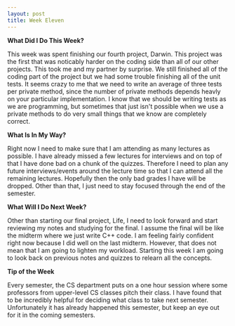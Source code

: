 ```yaml
---			
layout: post
title: Week Eleven
---
```


**What Did I Do This Week?**

This week was spent finishing our fourth project, Darwin.  This project was the first that was noticably harder on the coding side than all of our other projects.  This took me and my partner by surprise.  We still finished all of the coding part of the project but we had some trouble finishing all of the unit tests.  It seems crazy to me that we need to write an average of three tests per private method, since the number of private methods depends heavly on your particular implementation.  I know that we should be writing tests as we are programming, but sometimes that just isn't possible when we use a private methods to do very small things that we know are completely correct.  

**What Is In My Way?**

Right now I need to make sure that I am attending as many lectures as possible.  I have already missed a few lectures for interviews and on top of that I have done bad on a chunk of the quizzes.  Therefore I need to plan any future interviews/events around the lecture time so that I can attend all the remaining lectures.  Hopefully then the only bad grades I have will be dropped.  Other than that, I just need to stay focused through the end of the semester.  

**What Will I Do Next Week?**

Other than starting our final project, Life, I need to look forward and start reviewing my notes and studying for the final.  I assume the final will be like the midterm where we just write C++ code.  I am feeling fairly confident right now because I did well on the last midterm.  However, that does not mean that I am going to lighten my workload.  Starting this week I am going to look back on previous notes and quizzes to relearn all the concepts.  

**Tip of the Week**

Every semester, the CS department puts on a one hour session where some professors from upper-level CS classes pitch their class.  I have found that to be incredibly helpful for deciding what class to take next semester.  Unfortunately it has already happened this semester, but keep an eye out for it in the coming semesters.
